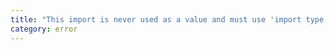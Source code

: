 ```yaml
---
title: "This import is never used as a value and must use 'import type' because 'importsNotUsedAsValues' is set to 'error'."
category: error
---
```

